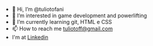 - 👋 Hi, I’m @tuliotofani
- 👀 I’m interested in game development and powerlifting
- 🌱 I’m currently learning git, HTML e CSS
- 📫 How to reach me tuliotoff@gmail.com
- I'm at [Linkedin](https://www.linkedin.com/in/tulio-tofani-85b7291ba/)

<!---
tuliotofani/tuliotofani is a ✨ special ✨ repository because its `README.md` (this file) appears on your GitHub profile.
You can click the Preview link to take a look at your changes.
--->
